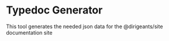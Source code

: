 # Typedoc Generator

This tool generates the needed json data for the @dirigeants/site documentation site